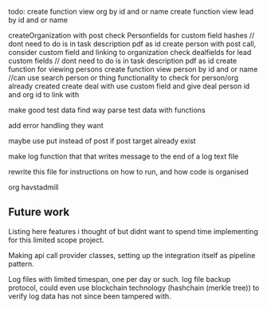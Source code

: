 todo:
create function view org by id and or name
create function view lead by id and or name

createOrganization with post
check Personfields for custom field hashes // dont need to do is in task description pdf as id
create person with post call, consider custom field and linking to organization
check dealfields for lead custom fields // dont need to do is in task description pdf as id
create function for viewing persons
create function view person by id and or name //can use search person or thing functionality to check for person/org already created
create deal with use custom field and give deal person id and org id to link with
 
make good test data
find way parse test data with functions

add error handling they want

maybe use put instead of post if post target already exist

make log function that that writes message to the end of a log text file

rewrite this file for instructions on how to run, and how code is organised

org havstadmill


## Future work
Listing here features i thought of but didnt want to spend time implementing for this limited scope project.

Making api call provider classes, setting up the integration itself as pipeline pattern.

Log files with limited timespan, one per day or such. log file backup protocol, could even use blockchain technology (hashchain (merkle tree)) to verify log data has not since been tampered with.